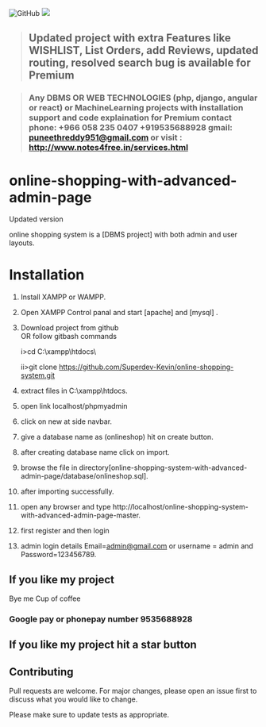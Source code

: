 ![GitHub](https://img.shields.io/github/license/PuneethReddyHC/online-shopping-system-advanced)
![](https://visitor-badge.glitch.me/badge?page_id=puneethreddyhc.shop)

> ## Updated project with extra Features like WISHLIST, List Orders, add Reviews, updated routing, resolved search bug is available for Premium 

> ### Any DBMS OR WEB TECHNOLOGIES (php, django, angular or react) or MachineLearning projects with installation support and code explaination for Premium contact phone: +966 058 235 0407 +919535688928 gmail: puneethreddy951@gmail.com or visit : http://www.notes4free.in/services.html

# online-shopping-with-advanced-admin-page
Updated version

online shopping system is a [DBMS project] with both admin and user layouts.

# Installation

1. Install XAMPP or WAMPP.

2. Open XAMPP Control panal and start [apache] and [mysql] .

3. Download project from github  
    OR follow gitbash commands
    
    i>cd C:\\xampp\htdocs\
    
    ii>git clone https://github.com/Superdev-Kevin/online-shopping-system.git
    
4. extract files in C:\\xampp\htdocs\.

5. open link localhost/phpmyadmin

6. click on new at side navbar.

7. give a database name as (onlineshop) hit on create button.

8. after creating database name click on import.

9. browse the file in directory[online-shopping-system-with-advanced-admin-page/database/onlineshop.sql].

10. after importing successfully.

11. open any browser and type http://localhost/online-shopping-system-with-advanced-admin-page-master.

12. first register and then login

13. admin login details  Email=admin@gmail.com or username = admin and Password=123456789.

## If you like my project 
Bye me Cup of coffee

### Google pay or phonepay number 9535688928
##  If you like my project hit a star button

## Contributing
Pull requests are welcome. For major changes, please open an issue first to discuss what you would like to change.

Please make sure to update tests as appropriate.
